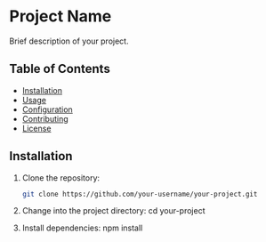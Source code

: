 # Project Name

Brief description of your project.

## Table of Contents

- [Installation](#installation)
- [Usage](#usage)
- [Configuration](#configuration)
- [Contributing](#contributing)
- [License](#license)

## Installation

1. Clone the repository:

   ```bash
   git clone https://github.com/your-username/your-project.git

2. Change into the project directory:
cd your-project

3. Install dependencies:
npm install
